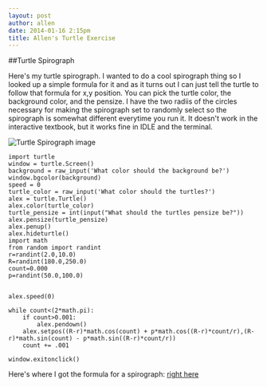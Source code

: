 ```yaml
---
layout: post
author: allen
date: 2014-01-16 2:15pm
title: Allen's Turtle Exercise
---
```


##Turtle Spirograph

Here's my turtle spirograph. I wanted to do a cool spirograph thing so I looked up a simple formula for it and as it turns out I can just 
tell the turtle to follow that formula for x,y position. You can pick the turtle color, the background color, and the pensize. I have the 
two radiis of the circles necessary for making the spirograph set to randomly select so the spirograph is somewhat different everytime you
run it. It doesn't work in the interactive textbook, but it works fine in IDLE and the terminal.

![Turtle Spirograph image](http://farm3.staticflickr.com/2882/11984960404_1608f4d0a2.jpg)

```
import turtle          
window = turtle.Screen() 
background = raw_input('What color should the background be?')
window.bgcolor(background)
speed = 0
turtle_color = raw_input('What color should the turtles?')
alex = turtle.Turtle()
alex.color(turtle_color)
turtle_pensize = int(input("What should the turtles pensize be?"))
alex.pensize(turtle_pensize)
alex.penup()
alex.hideturtle()
import math
from random import randint
r=randint(2.0,10.0)
R=randint(180.0,250.0)
count=0.000
p=randint(50.0,100.0)


alex.speed(0)

while count<(2*math.pi):
    if count>0.001:
        alex.pendown()
    alex.setpos((R-r)*math.cos(count) + p*math.cos((R-r)*count/r),(R-r)*math.sin(count) - p*math.sin((R-r)*count/r))
    count += .001
    
window.exitonclick()
```

Here's where I got the formula for a spirograph:  [right here](http://www.mathematische-basteleien.de/spirographs.htm)
